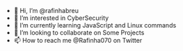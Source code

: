 - 👋 Hi, I’m @rafinhabreu
- 👀 I’m interested in CyberSecurity
- 🌱 I’m currently learning JavaScript and Linux commands
- 💞️ I’m looking to collaborate on Some Projects
- 📫 How to reach me @Rafinha070 on Twitter

<!---
rafinhabreu/rafinhabreu is a ✨ special ✨ repository because its `README.md` (this file) appears on your GitHub profile.
You can click the Preview link to take a look at your changes.
--->
